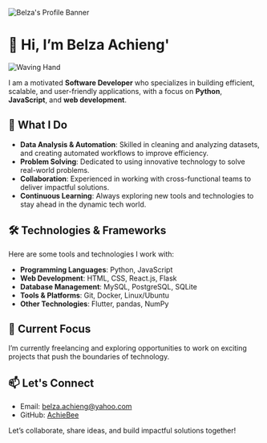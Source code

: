 ![Belza's Profile Banner](https://images.pexels.com/photos/1181671/pexels-photo-1181671.jpeg?auto=compress&cs=tinysrgb&w=600)

# 👋 Hi, I’m Belza Achieng'

![Waving Hand](https://giphy.com/gifs/3d-emoji-animated-emoticon-NTjxSbh6KnqSyRa1zk)

I am a motivated **Software Developer** who specializes in building efficient, scalable, and user-friendly applications, with a focus on **Python**, **JavaScript**, and **web development**.  

## 🌟 What I Do
- **Data Analysis & Automation**: Skilled in cleaning and analyzing datasets, and creating automated workflows to improve efficiency.
- **Problem Solving**: Dedicated to using innovative technology to solve real-world problems.
- **Collaboration**: Experienced in working with cross-functional teams to deliver impactful solutions.
- **Continuous Learning**: Always exploring new tools and technologies to stay ahead in the dynamic tech world.  

## 🛠️ Technologies & Frameworks
Here are some tools and technologies I work with:
- **Programming Languages**: Python, JavaScript  
- **Web Development**: HTML, CSS, React.js, Flask  
- **Database Management**: MySQL, PostgreSQL, SQLite  
- **Tools & Platforms**: Git, Docker, Linux/Ubuntu  
- **Other Technologies**: Flutter, pandas, NumPy   

## 🌱 Current Focus
I’m currently freelancing and exploring opportunities to work on exciting projects that push the boundaries of technology.  

## 📫 Let's Connect
- Email: [belza.achieng@yahoo.com](mailto:belza.achieng@yahoo.com)  
- GitHub: [AchieBee](https://github.com/AchieBee)

Let’s collaborate, share ideas, and build impactful solutions together!

<!---
AchieBee/AchieBee is a ✨ special ✨ repository because its `README.md` (this file) appears on your GitHub profile.
You can click the Preview link to take a look at your changes.
--->
